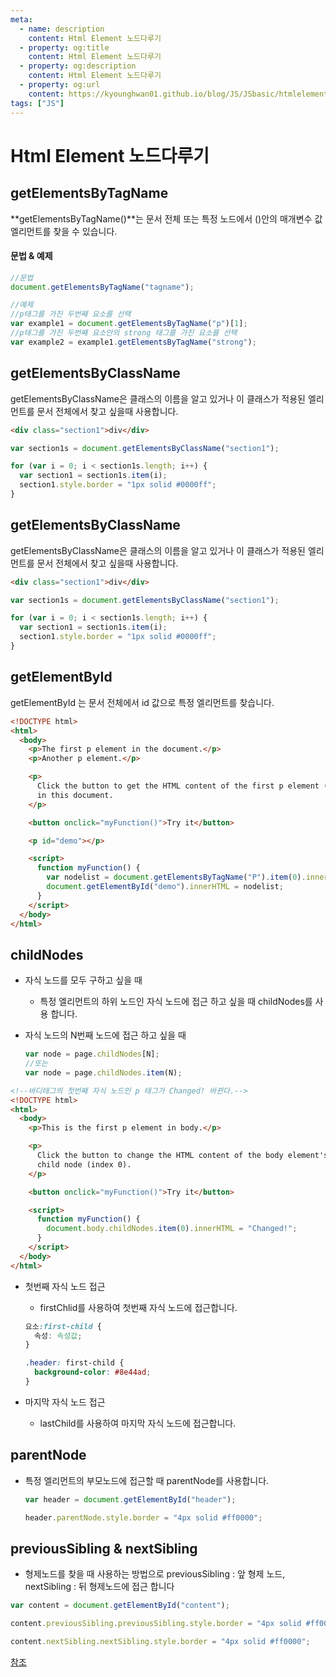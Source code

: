 ```yaml
---
meta:
  - name: description
    content: Html Element 노드다루기
  - property: og:title
    content: Html Element 노드다루기
  - property: og:description
    content: Html Element 노드다루기
  - property: og:url
    content: https://kyounghwan01.github.io/blog/JS/JSbasic/htmlelement/
tags: ["JS"]
---
```


# Html Element 노드다루기

## getElementsByTagName

**getElementsByTagName()**는 문서 전체 또는 특정 노드에서 ()안의 매개변수 값 엘리먼트를 찾을 수 있습니다.

#### 문법 & 예제

```js
//문법
document.getElementsByTagName("tagname");

//예제
//p태그를 가진 두번째 요소를 선택
var example1 = document.getElementsByTagName("p")[1];
//p태그를 가진 두번째 요소안의 strong 태그를 가진 요소를 선택
var example2 = example1.getElementsByTagName("strong");
```

## getElementsByClassName

getElementsByClassName은 클래스의 이름을 알고 있거나 이 클래스가 적용된 엘리먼트를 문서 전체에서 찾고 싶을때 사용합니다.

```html
<div class="section1">div</div>
```

```js
var section1s = document.getElementsByClassName("section1");

for (var i = 0; i < section1s.length; i++) {
  var section1 = section1s.item(i);
  section1.style.border = "1px solid #0000ff";
}
```

## getElementsByClassName

getElementsByClassName은 클래스의 이름을 알고 있거나 이 클래스가 적용된 엘리먼트를 문서 전체에서 찾고 싶을때 사용합니다.

```html
<div class="section1">div</div>
```

```js
var section1s = document.getElementsByClassName("section1");

for (var i = 0; i < section1s.length; i++) {
  var section1 = section1s.item(i);
  section1.style.border = "1px solid #0000ff";
}
```

## getElementById

getElementById 는 문서 전체에서 id 값으로 특정 엘리먼트를 찾습니다.

```html
<!DOCTYPE html>
<html>
  <body>
    <p>The first p element in the document.</p>
    <p>Another p element.</p>

    <p>
      Click the button to get the HTML content of the first p element (index 0)
      in this document.
    </p>

    <button onclick="myFunction()">Try it</button>

    <p id="demo"></p>

    <script>
      function myFunction() {
        var nodelist = document.getElementsByTagName("P").item(0).innerHTML;
        document.getElementById("demo").innerHTML = nodelist;
      }
    </script>
  </body>
</html>
```

## childNodes

- 자식 노드를 모두 구하고 싶을 때

  - 특정 엘리먼트의 하위 노드인 자식 노드에 접근 하고 싶을 때 childNodes를 사용 합니다.

- 자식 노드의 N번째 노드에 접근 하고 싶을 때

  ```js
  var node = page.childNodes[N];
  //또는
  var node = page.childNodes.item(N);
  ```

```html
<!--바디태그의 첫번째 자식 노드인 p 태그가 Changed! 바뀐다.-->
<!DOCTYPE html>
<html>
  <body>
    <p>This is the first p element in body.</p>

    <p>
      Click the button to change the HTML content of the body element's first
      child node (index 0).
    </p>

    <button onclick="myFunction()">Try it</button>

    <script>
      function myFunction() {
        document.body.childNodes.item(0).innerHTML = "Changed!";
      }
    </script>
  </body>
</html>
```

- 첫번째 자식 노드 접근

  - firstChlid를 사용하여 첫번째 자식 노드에 접근합니다.

  ```css
  요소:first-child {
    속성: 속성값;
  }

  .header: first-child {
    background-color: #8e44ad;
  }
  ```

- 마지막 자식 노드 접근

  - lastChild를 사용하여 마지막 자식 노드에 접근합니다.

## parentNode

- 특정 엘리먼트의 부모노드에 접근할 때 parentNode를 사용합니다.

  ```javascript
  var header = document.getElementById("header");

  header.parentNode.style.border = "4px solid #ff0000";
  ```

## previousSibling & nextSibling

- 형제노드를 찾을 때 사용하는 방법으로 previousSibling : 앞 형제 노드, nextSibling : 뒤 형제노드에 접근 합니다

```js
var content = document.getElementById("content");

content.previousSibling.previousSibling.style.border = "4px solid #ff0000";

content.nextSibling.nextSibling.style.border = "4px solid #ff0000";
```

[참조](https://begindeveloper.tistory.com/entry/%EC%9E%90%EB%B0%94%EC%8A%A4%ED%81%AC%EB%A6%BD%ED%8A%B8DOM-%EB%85%B8%EB%93%9C-%EB%8B%A4%EB%A3%A8%EA%B8%B0)

<TagLinks />

<Disqus />
